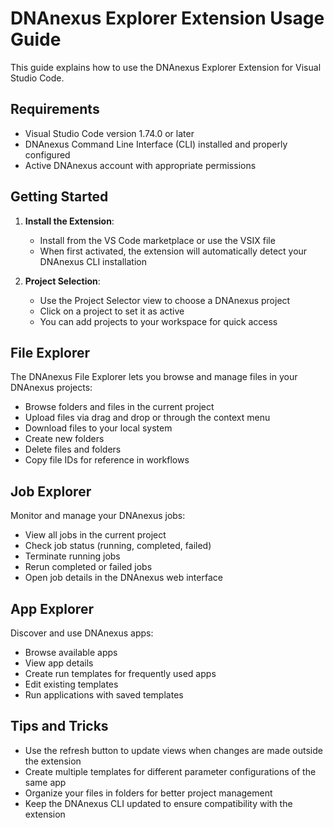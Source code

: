# DNAnexus Explorer Extension Usage Guide

This guide explains how to use the DNAnexus Explorer Extension for Visual Studio Code.

## Requirements

- Visual Studio Code version 1.74.0 or later
- DNAnexus Command Line Interface (CLI) installed and properly configured
- Active DNAnexus account with appropriate permissions

## Getting Started

1. **Install the Extension**:
   - Install from the VS Code marketplace or use the VSIX file
   - When first activated, the extension will automatically detect your DNAnexus CLI installation

2. **Project Selection**:
   - Use the Project Selector view to choose a DNAnexus project
   - Click on a project to set it as active
   - You can add projects to your workspace for quick access

## File Explorer

The DNAnexus File Explorer lets you browse and manage files in your DNAnexus projects:

- Browse folders and files in the current project
- Upload files via drag and drop or through the context menu
- Download files to your local system
- Create new folders
- Delete files and folders
- Copy file IDs for reference in workflows

## Job Explorer

Monitor and manage your DNAnexus jobs:

- View all jobs in the current project
- Check job status (running, completed, failed)
- Terminate running jobs
- Rerun completed or failed jobs
- Open job details in the DNAnexus web interface

## App Explorer

Discover and use DNAnexus apps:

- Browse available apps
- View app details
- Create run templates for frequently used apps
- Edit existing templates
- Run applications with saved templates

## Tips and Tricks

- Use the refresh button to update views when changes are made outside the extension
- Create multiple templates for different parameter configurations of the same app
- Organize your files in folders for better project management
- Keep the DNAnexus CLI updated to ensure compatibility with the extension
